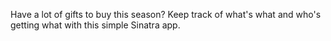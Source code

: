 Have a lot of gifts to buy this season? Keep track of what's what and who's getting what with this simple Sinatra app.
